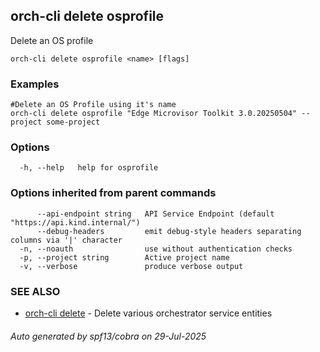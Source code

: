 ## orch-cli delete osprofile

Delete an OS profile

```
orch-cli delete osprofile <name> [flags]
```

### Examples

```
#Delete an OS Profile using it's name
orch-cli delete osprofile "Edge Microvisor Toolkit 3.0.20250504" --project some-project
```

### Options

```
  -h, --help   help for osprofile
```

### Options inherited from parent commands

```
      --api-endpoint string   API Service Endpoint (default "https://api.kind.internal/")
      --debug-headers         emit debug-style headers separating columns via '|' character
  -n, --noauth                use without authentication checks
  -p, --project string        Active project name
  -v, --verbose               produce verbose output
```

### SEE ALSO

* [orch-cli delete](orch-cli_delete.md)	 - Delete various orchestrator service entities

###### Auto generated by spf13/cobra on 29-Jul-2025
